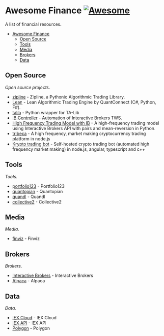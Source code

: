 # Awesome Finance [![Awesome](https://cdn.rawgit.com/sindresorhus/awesome/d7305f38d29fed78fa85652e3a63e154dd8e8829/media/badge.svg)](https://github.com/sindresorhus/awesome)

A list of financial resources.

- [Awesome Finance](#awesome-finance)
    - [Open Source](#open-source)
    - [Tools](#tools)
    - [Media](#media)
    - [Brokers](#brokers)
    - [Data](#data)
    
## Open Source

*Open source projects.*

* [zipline](https://github.com/quantopian/zipline) - Zipline, a Pythonic Algorithmic Trading Library.
* [Lean](https://github.com/QuantConnect/Lean) - Lean Algorithmic Trading Engine by QuantConnect (C#, Python, F#).
* [talib](https://github.com/mrjbq7/ta-lib) - Python wrapper for TA-Lib
* [IB Controller](https://github.com/ib-controller/ib-controller) - Automation of Interactive Brokers TWS.
* [High Frequency Trading Model with IB](https://github.com/jamesmawm/High-Frequency-Trading-Model-with-IB) - A high-frequency trading model using Interactive Brokers API with pairs and mean-reversion in Python.
* [tribeca](https://github.com/michaelgrosner/tribeca) - A high frequency, market making cryptocurrency trading platform in node.js
* [Krypto trading bot](https://github.com/ctubio/Krypto-trading-bot) - Self-hosted crypto trading bot (automated high frequency market making) in node.js, angular, typescript and c++

## Tools

*Tools.*

* [portfolio123](https://portfolio123.com) - Portfolio123
* [quantopian](https://quantopian.com) - Quantopian
* [quandl](https://quandl.com) - Quandl
* [collective2](https://collective2.com) - Collective2

## Media

*Media.*

* [finviz](https://finviz.com) - Finviz

## Brokers

*Brokers.*

* [Interactive Brokers](https://interactivebrokers.com) - Interactive Brokers
* [Alpaca](https://alpaca.markets) - Alpaca

## Data

*Data.*

* [IEX Cloud](https://iexcloud.io/) - IEX Cloud
* [IEX API](https://iextrading.com/developer/docs/) - IEX API
* [Polygon](https://polygon.io/) - Polygon



